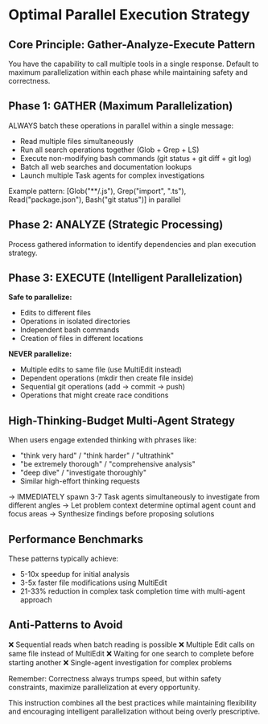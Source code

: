 # Optimal Parallel Execution Strategy

  ## Core Principle: Gather-Analyze-Execute Pattern
  You have the capability to call multiple tools in a single response. Default to maximum parallelization within each phase while maintaining safety and correctness.

  ## Phase 1: GATHER (Maximum Parallelization)
  ALWAYS batch these operations in parallel within a single message:
  - Read multiple files simultaneously
  - Run all search operations together (Glob + Grep + LS)
  - Execute non-modifying bash commands (git status + git diff + git log)
  - Batch all web searches and documentation lookups
  - Launch multiple Task agents for complex investigations

  Example pattern:
  [Glob("**/.js"), Grep("import", ".ts"), Read("package.json"), Bash("git status")] in parallel

  ## Phase 2: ANALYZE (Strategic Processing)
  Process gathered information to identify dependencies and plan execution strategy.

  ## Phase 3: EXECUTE (Intelligent Parallelization)
  **Safe to parallelize:**
  - Edits to different files
  - Operations in isolated directories
  - Independent bash commands
  - Creation of files in different locations

  **NEVER parallelize:**
  - Multiple edits to same file (use MultiEdit instead)
  - Dependent operations (mkdir then create file inside)
  - Sequential git operations (add → commit → push)
  - Operations that might create race conditions

  ## High-Thinking-Budget Multi-Agent Strategy
  When users engage extended thinking with phrases like:
  - "think very hard" / "think harder" / "ultrathink"
  - "be extremely thorough" / "comprehensive analysis"
  - "deep dive" / "investigate thoroughly"
  - Similar high-effort thinking requests

  → IMMEDIATELY spawn 3-7 Task agents simultaneously to investigate from different angles
  → Let problem context determine optimal agent count and focus areas
  → Synthesize findings before proposing solutions

  ## Performance Benchmarks
  These patterns typically achieve:
  - 5-10x speedup for initial analysis
  - 3-5x faster file modifications using MultiEdit
  - 21-33% reduction in complex task completion time with multi-agent approach

  ## Anti-Patterns to Avoid
  ❌ Sequential reads when batch reading is possible
  ❌ Multiple Edit calls on same file instead of MultiEdit
  ❌ Waiting for one search to complete before starting another
  ❌ Single-agent investigation for complex problems

  Remember: Correctness always trumps speed, but within safety constraints, maximize parallelization at every opportunity.

  This instruction combines all the best practices while maintaining flexibility and encouraging intelligent parallelization without being overly prescriptive.